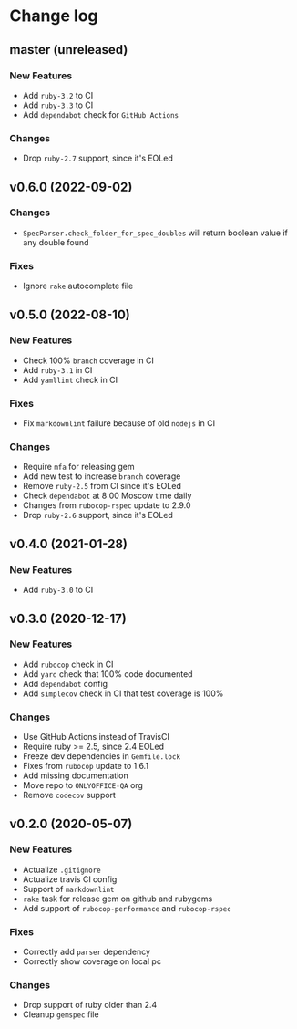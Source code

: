 # Change log

## master (unreleased)

### New Features

* Add `ruby-3.2` to CI
* Add `ruby-3.3` to CI
* Add `dependabot` check for `GitHub Actions`

### Changes

* Drop `ruby-2.7` support, since it's EOLed

## v0.6.0 (2022-09-02)

### Changes

* `SpecParser.check_folder_for_spec_doubles` will return boolean value
  if any double found

### Fixes

* Ignore `rake` autocomplete file

## v0.5.0 (2022-08-10)

### New Features

* Check 100% `branch` coverage in CI
* Add `ruby-3.1` in CI
* Add `yamllint` check in CI

### Fixes

* Fix `markdownlint` failure because of old `nodejs` in CI

### Changes

* Require `mfa` for releasing gem
* Add new test to increase `branch` coverage
* Remove `ruby-2.5` from CI since it's EOLed
* Check `dependabot` at 8:00 Moscow time daily
* Changes from `rubocop-rspec` update to 2.9.0
* Drop `ruby-2.6` support, since it's EOLed

## v0.4.0 (2021-01-28)

### New Features

* Add `ruby-3.0` to CI

## v0.3.0 (2020-12-17)

### New Features

* Add `rubocop` check in CI
* Add `yard` check that 100% code documented
* Add `dependabot` config
* Add `simplecov` check in CI that test coverage is 100%

### Changes

* Use GitHub Actions instead of TravisCI
* Require ruby >= 2.5, since 2.4 EOLed
* Freeze dev dependencies in `Gemfile.lock`
* Fixes from `rubocop` update to 1.6.1
* Add missing documentation
* Move repo to `ONLYOFFICE-QA` org
* Remove `codecov` support

## v0.2.0 (2020-05-07)

### New Features

* Actualize `.gitignore`
* Actualize travis CI config
* Support of `markdownlint`
* `rake` task for release gem on github and rubygems
* Add support of `rubocop-performance` and `rubocop-rspec`

### Fixes

* Correctly add `parser` dependency
* Correctly show coverage on local pc

### Changes

* Drop support of ruby older than 2.4
* Cleanup `gemspec` file
